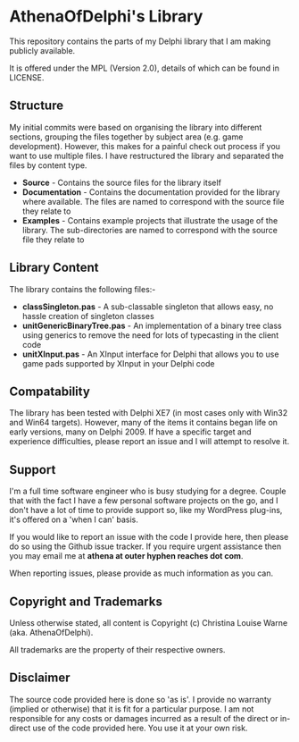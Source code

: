 AthenaOfDelphi's Library
==

This repository contains the parts of my Delphi library that I am making publicly available.

It is offered under the MPL (Version 2.0), details of which can be found in LICENSE.

## Structure ##

My initial commits were based on organising the library into different sections, grouping the files together by subject area (e.g. game development).  However, this makes for a painful check out process if you want to use multiple files.  I have restructured the library and separated the files by content type.

- **Source** - Contains the source files for the library itself
- **Documentation** - Contains the documentation provided for the library where available.  The files are named to correspond with the source file they relate to
- **Examples** - Contains example projects that illustrate the usage of the library.  The sub-directories are named to correspond with the source file they relate to

## Library Content ##

The library contains the following files:-

- **classSingleton.pas** - A sub-classable singleton that allows easy, no hassle creation of singleton classes
- **unitGenericBinaryTree.pas** - An implementation of a binary tree class using generics to remove the need for lots of typecasting in the client code
- **unitXInput.pas** - An XInput interface for Delphi that allows you to use game pads supported by XInput in your Delphi code 

## Compatability ##

The library has been tested with Delphi XE7 (in most cases only with Win32 and Win64 targets).  However, many of the items it contains began life on early versions, many on Delphi 2009.  If have a specific target and experience difficulties, please report an issue and I will attempt to resolve it.

## Support ##

I'm a full time software engineer who is busy studying for a degree.  Couple that with the fact I have a few personal software projects on the go, and I don't have a lot of time to provide support so, like my WordPress plug-ins, it's offered on a 'when I can' basis.

If you would like to report an issue with the code I provide here, then please do so using the Github issue tracker.  If you require urgent assistance then you may email me at **athena at outer hyphen reaches dot com**.

When reporting issues, please provide as much information as you can.

## Copyright and Trademarks

Unless otherwise stated, all content is Copyright (c) Christina Louise Warne (aka. AthenaOfDelphi).

All trademarks are the property of their respective owners.

## Disclaimer ##

The source code provided here is done so 'as is'.  I provide no warranty (implied or otherwise) that it is fit for a particular purpose.  I am not responsible for any costs or damages incurred as a result of the direct or in-direct use of the code provided here.  You use it at your own risk.